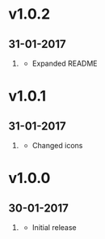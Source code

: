 # v1.0.2
## 31-01-2017
1. [](#improved)
    * Expanded README

# v1.0.1
## 31-01-2017
1. [](#improved)
    * Changed icons

# v1.0.0
## 30-01-2017
1. [](#new)
    * Initial release